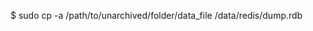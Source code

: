 <!-- post: database-backups_note -->


$ sudo cp -a /path/to/unarchived/folder/data_file /data/redis/dump.rdb
